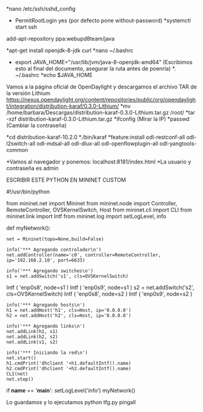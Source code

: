 *nano /etc/ssh/sshd_config
*  PermitRootLogin yes (por defecto pone without-password)
*systemctl start ssh

add-apt-repository ppa:webupd8team/java

*apt-get install openjdk-8-jdk curl
*nano ~/.bashrc 
*  export JAVA_HOME="/usr/lib/jvm/java-8-openjdk-amd64" (Escribimos esto al final del documento, asegurar la ruta antes de poenrla)
*. ~/.bashrc 
*echo $JAVA_HOME 

Vamos a la página oficial de OpenDaylight y descargamos el archivo TAR de la versión Lithium
https://nexus.opendaylight.org/content/repositories/public/org/opendaylight/integration/distribution-karaf/0.3.0-Lithium/
*mv /home/barbara/Descargas/distribution-karaf-0.3.0-Lithium.tar.gz /root/
*tar -xzf distribution-karaf-0.3.0-Lithium.tar.gz
*ifconfig (Mirar la IP)
*passwd (Cambiar la contraseña)

*cd distribution-karaf-10.2.0
*./bin/karaf
*feature:install odl-restconf-all odl-l2switch-all odl-mdsal-all odl-dlux-all odl-openflowplugin-all odl-yangtools-common

*Vamos al navegador y ponemos: localhost:8181/index.html
*La usuario y contraseña es admin

ESCRIBIR ESTE PYTHON EN MININET CUSTOM

#!/usr/bin/python

from mininet.net import Mininet
from mininet.node import Controller, RemoteController, OVSKernelSwitch, Host
from mininet.cli import CLI
from mininet.link import Intf
from mininet.log import setLogLevel, info

def myNetwork():

	net = Mininet(topo=None,build=False)

	info('*** Agregando controlador\n')
	net.addController(name='c0', controller=RemoteController, ip='192.168.2.10', port=6633)

	info('*** Agregando switches\n')
	s1 = net.addSwitch('s1', cls=OVSKernelSwitch)
  Intf ( 'enp0s8', node=s1 )
	Intf ( 'enp0s9', node=s1 )
	s2 = net.addSwitch('s2', cls=OVSKernelSwitch)
	Intf ( 'enp0s8', node=s2 )
	Intf ( 'enp0s9', node=s2 )

	info('*** Agregando hosts\n')
	h1 = net.addHost('h1', cls=Host, ip='0.0.0.0')
	h2 = net.addHost('h2', cls=Host, ip='0.0.0.0')

	info('*** Agregando links\n')
	net.addLink(h1, s1)
	net.addLink(h2, s2)
	net.addLink(s1, s2)

	info('*** Iniciando la red\n')
	net.start()
	h1.cmdPrint('dhclient '+h1.defaultIntf().name)
	h2.cmdPrint('dhclient '+h2.defaultIntf().name)
	CLI(net)
	net.stop()
if __name__ == '__main__':
	setLogLevel('info')
	myNetwork()


Lo guardamos y lo ejecutamos
python tfg.py
pingall
